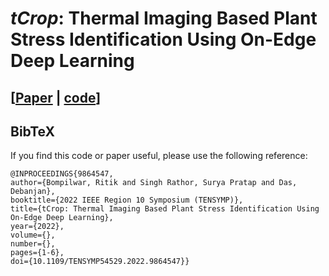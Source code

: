 # _tCrop_: Thermal Imaging Based Plant Stress Identification Using On-Edge Deep Learning 
## [[Paper](https://ieeexplore.ieee.org/abstract/document/9864547) | [code](https://github.com/RITIK-12/tCrop)]

## BibTeX

If you find this code or paper useful, please use the following reference:

```
@INPROCEEDINGS{9864547,  
author={Bompilwar, Ritik and Singh Rathor, Surya Pratap and Das, Debanjan},  
booktitle={2022 IEEE Region 10 Symposium (TENSYMP)},   
title={tCrop: Thermal Imaging Based Plant Stress Identification Using On-Edge Deep Learning},   
year={2022},  
volume={},  
number={},  
pages={1-6},  
doi={10.1109/TENSYMP54529.2022.9864547}}
```
